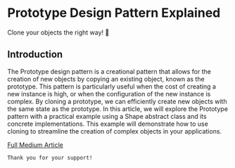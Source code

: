 # Prototype Design Pattern Explained
Clone your objects the right way! 🧬

## Introduction
The Prototype design pattern is a creational pattern that allows for the creation of new objects by copying an existing object, known as the prototype. This pattern is particularly useful when the cost of creating a new instance is high, or when the configuration of the new instance is complex. By cloning a prototype, we can efficiently create new objects with the same state as the prototype. In this article, we will explore the Prototype pattern with a practical example using a Shape abstract class and its concrete implementations. This example will demonstrate how to use cloning to streamline the creation of complex objects in your applications.

[Full Medium Article](https://levelup.gitconnected.com/prototype-design-pattern-explained-1977e833c738)


```
Thank you for your support!
```